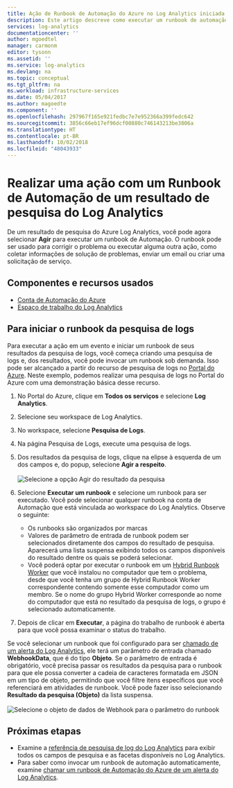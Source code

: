 ```yaml
---
title: Ação de Runbook de Automação do Azure no Log Analytics iniciada pelo usuário | Microsoft Docs
description: Este artigo descreve como executar um runbook de automação de um resultado de pesquisa do Log Analytics sob demanda.
services: log-analytics
documentationcenter: ''
author: mgoedtel
manager: carmonm
editor: tysonn
ms.assetid: ''
ms.service: log-analytics
ms.devlang: na
ms.topic: conceptual
ms.tgt_pltfrm: na
ms.workload: infrastructure-services
ms.date: 05/04/2017
ms.author: magoedte
ms.component: ''
ms.openlocfilehash: 297967f165e921fedbc7e7e952366a399fedc642
ms.sourcegitcommit: 3856c66eb17ef96dcf00880c746143213be3806a
ms.translationtype: HT
ms.contentlocale: pt-BR
ms.lasthandoff: 10/02/2018
ms.locfileid: "48043933"
---
```

# <a name="take-action-with-an-automation-runbook-from-a-log-analytics-log-search-result"></a>Realizar uma ação com um Runbook de Automação de um resultado de pesquisa do Log Analytics

De um resultado de pesquisa do Azure Log Analytics, você pode agora selecionar **Agir** para executar um runbook de Automação.  O runbook pode ser usado para corrigir o problema ou executar alguma outra ação, como coletar informações de solução de problemas, enviar um email ou criar uma solicitação de serviço. 

## <a name="components-and-features-used"></a>Componentes e recursos usados
* [Conta de Automação do Azure](../automation/automation-offering-get-started.md)
* [Espaço de trabalho do Log Analytics](../log-analytics/log-analytics-overview.md)

## <a name="to-initiate-runbook-from-log-search"></a>Para iniciar o runbook da pesquisa de logs

Para executar a ação em um evento e iniciar um runbook de seus resultados da pesquisa de logs, você começa criando uma pesquisa de logs e, dos resultados, você pode invocar um runbook sob demanda.  Isso pode ser alcançado a partir do recurso de pesquisa de logs no [Portal do Azure](../log-analytics/log-analytics-log-search-new.md).  Neste exemplo, podemos realizar uma pesquisa de logs no Portal do Azure com uma demonstração básica desse recurso.

1. No Portal do Azure, clique em **Todos os serviços** e selecione **Log Analytics**.  
2. Selecione seu workspace de Log Analytics.
3. No workspace, selecione **Pesquisa de Logs**.  
4. Na página Pesquisa de Logs, execute uma pesquisa de logs.  
5. Dos resultados da pesquisa de logs, clique na elipse à esquerda de um dos campos e, do popup, selecione **Agir a respeito**.<br><br> ![Selecione a opção Agir do resultado da pesquisa](./media/log-analytics-log-search-takeaction/log-search-takeaction-menuoption.png) 
6. Selecione **Executar um runbook** e selecione um runbook para ser executado.  Você pode selecionar qualquer runbook na conta de Automação que está vinculada ao workspace do Log Analytics.  Observe o seguinte:

    * Os runbooks são organizados por marcas
    * Valores de parâmetro de entrada de runbook podem ser selecionados diretamente dos campos do resultado de pesquisa.  Aparecerá uma lista suspensa exibindo todos os campos disponíveis do resultado dentre os quais se poderá selecionar.  
    * Você poderá optar por executar o runbook em um [Hybrid Runbook Worker](../automation/automation-hybrid-runbook-worker.md) que você instalou no computador que tem o problema, desde que você tenha um grupo de Hybrid Runbook Worker correspondente contendo somente esse computador como um membro.  Se o nome do grupo Hybrid Worker corresponde ao nome do computador que está no resultado da pesquisa de logs, o grupo é selecionado automaticamente.    

6. Depois de clicar em **Executar**, a página do trabalho de runbook é aberta para que você possa examinar o status do trabalho.   

Se você selecionar um runbook que foi configurado para ser [chamado de um alerta do Log Analytics](../automation/automation-invoke-runbook-from-omsla-alert.md), ele terá um parâmetro de entrada chamado **WebhookData**, que é do tipo **Objeto**.  Se o parâmetro de entrada é obrigatório, você precisa passar os resultados da pesquisa para o runbook para que ele possa converter a cadeia de caracteres formatada em JSON em um tipo de objeto, permitindo que você filtre itens específicos que você referenciará em atividades de runbook.  Você pode fazer isso selecionando **Resultado da pesquisa (Objeto)** da lista suspensa.<br><br> ![Selecione o objeto de dados de Webhook para o parâmetro do runbook](media/log-analytics-log-search-takeaction/select-runbook-and-properties.png)   
    
## <a name="next-steps"></a>Próximas etapas

* Examine a [referência de pesquisa de log do Log Analytics](log-analytics-search-reference.md) para exibir todos os campos de pesquisa e as facetas disponíveis no Log Analytics.
* Para saber como invocar um runbook de automação automaticamente, examine [chamar um runbook de Automação do Azure de um alerta do Log Analytics](../automation/automation-invoke-runbook-from-omsla-alert.md).  